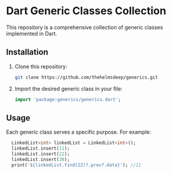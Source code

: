 
# Dart Generic Classes Collection

This repository is a comprehensive collection of generic classes implemented in Dart.


## Installation


1. Clone this repository:

    ```sh
    git clone https://github.com/thehelmsdeep/generics.git
    ```
2. Import the desired generic class in your file:

    ```dart
    import 'package:generics/generics.dart';
    ```
## Usage

Each generic class serves a specific purpose. For example:

```dart
  LinkedList<int> linkedList = LinkedList<int>();
  linkedList.insert(11);
  linkedList.insert(22);
  linkedList.insert(30);
  print('${linkedList.find(22)?.prev?.data}'); //11
```
